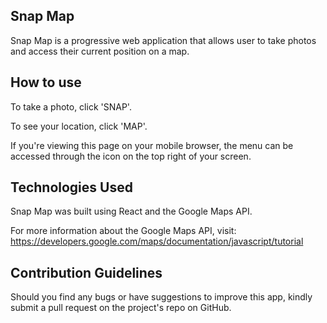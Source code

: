 ## Snap Map

Snap Map is a progressive web application that allows user to take photos and access their current position on a map. 

## How to use

To take a photo, click 'SNAP'.

To see your location, click 'MAP'.

If you're viewing this page on your mobile browser, the menu can be accessed through the icon on the top right of your screen.

## Technologies Used 

Snap Map was built using React and the Google Maps API. 

For more information about the Google Maps API, visit: https://developers.google.com/maps/documentation/javascript/tutorial

## Contribution Guidelines 

Should you find any bugs or have suggestions to improve this app, kindly submit a pull request on the project's repo on GitHub. 